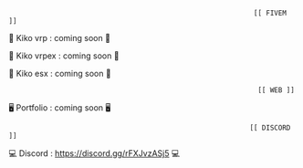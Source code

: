 
                                                                [[ FIVEM ]]
         


🐌 Kiko vrp : coming soon 🐌

🐌 Kiko vrpex : coming soon 🐌

🐌 Kiko esx : coming soon 🐌


                                                                 [[ WEB ]]
        


🖥 Portfolio : coming soon 🖥



                                                               [[ DISCORD ]]
       


💻 Discord : https://discord.gg/rFXJvzASj5 💻
